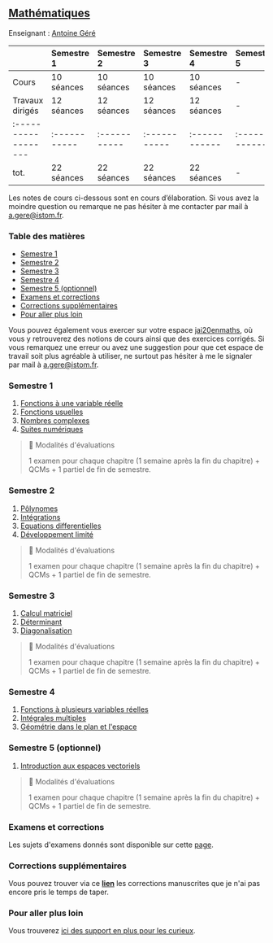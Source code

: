 ## [Mathématiques](./mATh.md)

Enseignant : [Antoine Géré](mailto:a.gere@istom.fr)

|                   | Semestre 1 | Semestre 2  | Semestre 3 | Semestre 4  | Semestre 5  |
|:------------------|:-----------|:------------|:-----------|:------------|:------------|
| Cours             | 10 séances | 10 séances  | 10 séances | 10 séances  | -           |
| Travaux dirigés   | 12 séances | 12 séances  | 12 séances | 12 séances  | -           |
|:------------------|:-----------|:----------- |:-----------|:------------|:------------|
| tot.              | 22 séances | 22 séances  | 22 séances | 22 séances  | -           |

Les notes de cours ci-dessous sont en cours d’élaboration. Si vous avez la moindre question ou remarque ne pas hésiter à me contacter par mail à [a.gere@istom.fr](mailto:a.gere@istom.fr).

### Table des matières

 - [Semestre 1](#semestre-1)
 - [Semestre 2](#semestre-2)
 - [Semestre 3](#semestre-3)
 - [Semestre 4](#semestre-4)
 - [Semestre 5 (optionnel)](#semestre-5)
 - [Examens et corrections](#examens-et-corrections)
 - [Corrections supplémentaires](#corrections-supplémentaires)
 - [Pour aller plus loin](#pour-aller-plus-loin)

Vous pouvez également vous exercer sur votre espace [jai20enmaths](https://www.jai20enmaths.com/connexion/istom), où vous y retrouverez des notions de cours ainsi que des exercices corrigés. Si vous remarquez une erreur ou avez une suggestion pour que cet espace de travail soit plus agréable à utiliser, ne surtout pas hésiter à me le signaler par mail à [a.gere@istom.fr](mailto:a.gere@istom.fr).

### Semestre 1

1. [Fonctions à une variable réelle](./mATh/chapter-s/limit-conti-deriv/chapter-s.pdf)
2. [Fonctions usuelles](./mATh/chapter-s/fonctions-usuelles/chapter-s.pdf)
3. [Nombres complexes](./mATh/chapter-s/nombres-complexes/chapter-s.pdf)
4. [Suites numériques](./mATh/chapter-s/suites/chapter-s.pdf) 

> 📘 Modalités d'évaluations
>
> 1 examen pour chaque chapitre (1 semaine après la fin du chapitre) + QCMs + 1 partiel de fin de semestre.

### Semestre 2

1. [Pôlynomes](./mATh/chapter-s/Polynomes/chapter-s.pdf)
2. [Intégrations](./mATh/chapter-s/integration/chapter-s.pdf)
3. [Equations differentielles](./mATh/chapter-s/equa-diff/chapter-s.pdf)
4. [Développement limité](./mATh/chapter-s/developpement-limite/chapter-s.pdf)

> 📘 Modalités d'évaluations
>
> 1 examen pour chaque chapitre (1 semaine après la fin du chapitre) + QCMs + 1 partiel de fin de semestre.

### Semestre 3

1. [Calcul matriciel](./mATh/chapter-s/matrices/chapter-s.pdf)
2. [Déterminant](./mATh/chapter-s/determinant/chapter-s.pdf)
3. [Diagonalisation](./mATh/chapter-s/Diagonalisation/chapter-s.pdf)

> 📘 Modalités d'évaluations
>
> 1 examen pour chaque chapitre (1 semaine après la fin du chapitre) + QCMs + 1 partiel de fin de semestre.

### Semestre 4

1. [Fonctions à plusieurs variables réelles](./mATh/chapter-s/fonction-multi-variables/chapter-s.pdf)
2. [Intégrales multiples](./mATh/chapter-s/integrales-multiples/chapter-s.pdf)
3. [Géométrie dans le plan et l'espace](./mATh/chapter-s/geometry/chapter-s.pdf)

### Semestre 5 (optionnel)

1. [Introduction aux espaces vectoriels](./mATh/chapter-s/intro-espace-vect/chapter-s.pdf)

> 📘 Modalités d'évaluations
>
> 1 examen pour chaque chapitre (1 semaine après la fin du chapitre) + QCMs + 1 partiel de fin de semestre.

### Examens et corrections

Les sujets d'examens donnés sont disponible sur cette [page](./mATh/examens.md/).

### Corrections supplémentaires

Vous pouvez trouver via ce [**lien**](./mATh/corrections.md/) les corrections manuscrites que je n'ai pas encore pris le temps de taper.

### Pour aller plus loin

Vous trouverez [ici des support en plus pour les curieux](./mATh/plus_loin.md).